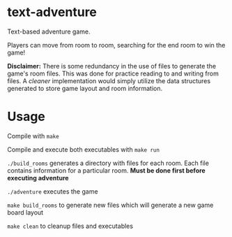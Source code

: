 # text-adventure
Text-based adventure game.

Players can move from room to room, searching for the end room to win the game!

**Disclaimer:** There is some redundancy in the use of files to generate the game's room files. This was done for practice reading to and writing from files. A *cleaner* implementation would simply utilize the data structures generated to store game layout and room information.

# Usage
Compile with `make`

Compile and execute both executables with `make run`

`./build_rooms` generates a directory with files for each room. Each file contains information for a particular room. **Must be done first before executing adventure**

`./adventure` executes the game

`make build_rooms` to generate new files which will generate a new game board layout

`make clean` to cleanup files and executables
